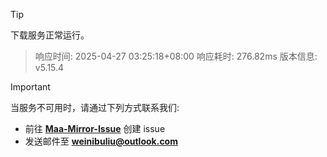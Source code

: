 > [!TIP]
下载服务正常运行。


> 响应时间: 2025-04-27 03:25:18+08:00
> 响应耗时: 276.82ms
> 版本信息: v5.15.4

> [!IMPORTANT]
> 当服务不可用时，请通过下列方式联系我们: 
> - 前往 **[Maa-Mirror-Issue](https://github.com/MaaMirror/Maa-Mirror-Issue/issues)** 创建 issue
> - 发送邮件至 **<a href="mailto:weinibuliu@outlook.com">weinibuliu@outlook.com</a>**